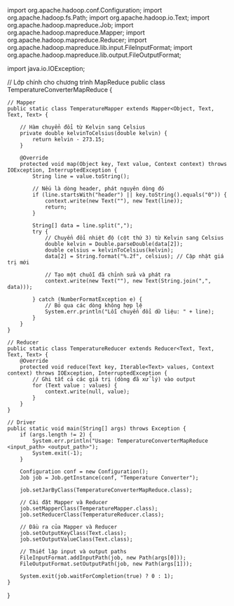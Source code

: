 import org.apache.hadoop.conf.Configuration;
import org.apache.hadoop.fs.Path;
import org.apache.hadoop.io.Text;
import org.apache.hadoop.mapreduce.Job;
import org.apache.hadoop.mapreduce.Mapper;
import org.apache.hadoop.mapreduce.Reducer;
import org.apache.hadoop.mapreduce.lib.input.FileInputFormat;
import org.apache.hadoop.mapreduce.lib.output.FileOutputFormat;

import java.io.IOException;

// Lớp chính cho chương trình MapReduce
public class TemperatureConverterMapReduce {

    // Mapper
    public static class TemperatureMapper extends Mapper<Object, Text, Text, Text> {

        // Hàm chuyển đổi từ Kelvin sang Celsius
        private double kelvinToCelsius(double kelvin) {
            return kelvin - 273.15;
        }

        @Override
        protected void map(Object key, Text value, Context context) throws IOException, InterruptedException {
            String line = value.toString();

            // Nếu là dòng header, phát nguyên dòng đó
            if (line.startsWith("header") || key.toString().equals("0")) {
                context.write(new Text(""), new Text(line));
                return;
            }

            String[] data = line.split(",");
            try {
                // Chuyển đổi nhiệt độ (cột thứ 3) từ Kelvin sang Celsius
                double kelvin = Double.parseDouble(data[2]);
                double celsius = kelvinToCelsius(kelvin);
                data[2] = String.format("%.2f", celsius); // Cập nhật giá trị mới

                // Tạo một chuỗi đã chỉnh sửa và phát ra
                context.write(new Text(""), new Text(String.join(",", data)));

            } catch (NumberFormatException e) {
                // Bỏ qua các dòng không hợp lệ
                System.err.println("Lỗi chuyển đổi dữ liệu: " + line);
            }
        }
    }

    // Reducer
    public static class TemperatureReducer extends Reducer<Text, Text, Text, Text> {
        @Override
        protected void reduce(Text key, Iterable<Text> values, Context context) throws IOException, InterruptedException {
            // Ghi tất cả các giá trị (dòng đã xử lý) vào output
            for (Text value : values) {
                context.write(null, value);
            }
        }
    }

    // Driver
    public static void main(String[] args) throws Exception {
        if (args.length != 2) {
            System.err.println("Usage: TemperatureConverterMapReduce <input_path> <output_path>");
            System.exit(-1);
        }

        Configuration conf = new Configuration();
        Job job = Job.getInstance(conf, "Temperature Converter");

        job.setJarByClass(TemperatureConverterMapReduce.class);

        // Cài đặt Mapper và Reducer
        job.setMapperClass(TemperatureMapper.class);
        job.setReducerClass(TemperatureReducer.class);

        // Đầu ra của Mapper và Reducer
        job.setOutputKeyClass(Text.class);
        job.setOutputValueClass(Text.class);

        // Thiết lập input và output paths
        FileInputFormat.addInputPath(job, new Path(args[0]));
        FileOutputFormat.setOutputPath(job, new Path(args[1]));

        System.exit(job.waitForCompletion(true) ? 0 : 1);
    }
}
